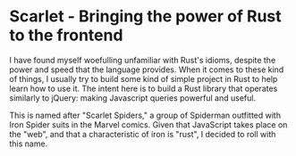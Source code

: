 # Scarlet - Bringing the power of Rust to the frontend

I have found myself woefulling unfamiliar with Rust's idioms, despite the power and speed that the language provides. When it comes to these kind of things, I usually try to build some kind of simple project in Rust to help learn how to use it. The intent here is to build a Rust library that operates similarly to jQuery: making Javascript queries powerful and useful.

This is named after "Scarlet Spiders," a group of Spiderman outfitted with Iron Spider suits in the Marvel comics. Given that JavaScript takes place on the "web", and that a characteristic of iron is "rust", I decided to roll with this name.

